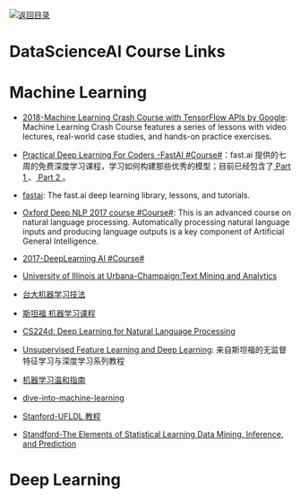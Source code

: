 [![返回目录](https://user-images.githubusercontent.com/5803001/38079637-ff0abcf0-3371-11e8-9b76-ad651620afc7.jpg)](https://github.com/wxyyxc1992/Awesome-Links)

# DataScienceAI Course Links

# Machine Learning

* [2018-Machine Learning Crash Course with TensorFlow APIs by Google](https://developers.google.com/machine-learning/crash-course/): Machine Learning Crash Course features a series of lessons with video lectures, real-world case studies, and hands-on practice exercises.

* [Practical Deep Learning For Coders -FastAI #Course#](http://course.fast.ai/index.html)：fast.ai 提供的七周的免费深度学习课程，学习如何构建那些优秀的模型；目前已经包含了[ Part 1 ](http://course.fast.ai/)、[ Part 2 ](http://course.fast.ai/part2.html)。

* [fastai](https://github.com/fastai/fastai): The fast.ai deep learning library, lessons, and tutorials.

* [Oxford Deep NLP 2017 course #Course#](https://github.com/oxford-cs-deepnlp-2017/lectures): This is an advanced course on natural language processing. Automatically processing natural language inputs and producing language outputs is a key component of Artificial General Intelligence.

* [2017-DeepLearning AI #Course#](https://github.com/fastai/fastai)

* [University of Illinois at Urbana-Champaign:Text Mining and Analytics](https://zh.coursera.org/learn/text-mining)

* [台大机器学习技法](https://www.youtube.com/playlist?list=PLXVfgk9fNX2IQOYPmqjqWsNUFl2kpk1U2)

* [斯坦福 机器学习课程](https://zh.coursera.org/learn/machine-learning)

- [CS224d: Deep Learning for Natural Language Processing](http://cs224d.stanford.edu/syllabus.html)

- [Unsupervised Feature Learning and Deep Learning](http://ufldl.stanford.edu/wiki/index.php/UFLDL_Tutorial): 来自斯坦福的无监督特征学习与深度学习系列教程

* [机器学习温和指南](http://www.csdn.net/article/2015-09-08/2825647#rd?sukey=b0cb5c5b9e50130317c130ba2243b8e573404f264fe1467cde82d02d2529978108ee91bb9a2bbc0d81118e2db77390ca)

- [dive-into-machine-learning](https://github.com/hangtwenty/dive-into-machine-learning)

- [Stanford-UFLDL 教程](http://ufldl.stanford.edu/wiki/index.php/UFLDL%E6%95%99%E7%A8%8B)

* [Standford-The Elements of Statistical Learning Data Mining, Inference, and Prediction](https://web.stanford.edu/~hastie/local.ftp/Springer/OLD/ESLII_print4.pdf)

# Deep Learning
